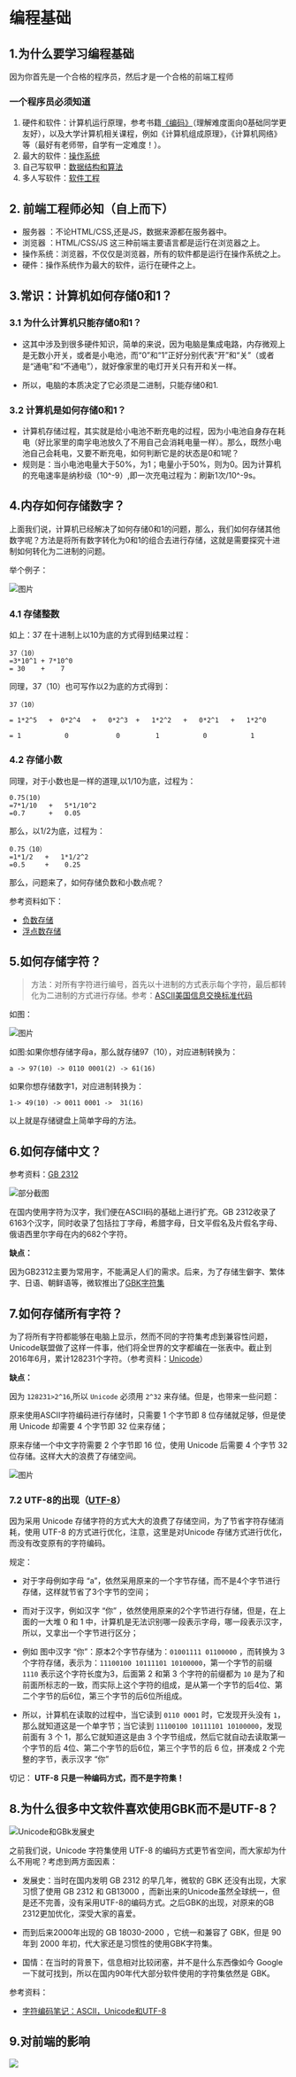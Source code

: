 # 编程基础

## 1.为什么要学习编程基础

因为你首先是一个合格的程序员，然后才是一个合格的前端工程师

### 一个程序员必须知道

1. 硬件和软件：计算机运行原理，参考书籍[《编码》](https://book.douban.com/subject/4822685/)（理解难度面向0基础同学更友好），以及大学计算机相关课程，例如《计算机组成原理》，《计算机网络》等（最好有老师带，自学有一定难度！）。
2. 最大的软件：[操作系统](https://zh.wikipedia.org/zh/%E6%93%8D%E4%BD%9C%E7%B3%BB%E7%BB%9F)
3. 自己写软甲：[数据结构和算法](https://book.douban.com/subject/1139426/)
4. 多人写软件：[软件工程](https://book.douban.com/reading/12371676/)

## 2. 前端工程师必知（自上而下）

- 服务器 ：不论HTML/CSS,还是JS，数据来源都在服务器中。
- 浏览器 ：HTML/CSS/JS 这三种前端主要语言都是运行在浏览器之上。
- 操作系统：浏览器，不仅仅是浏览器，所有的软件都是运行在操作系统之上。
- 硬件：操作系统作为最大的软件，运行在硬件之上。

## 3.常识：计算机如何存储0和1？
### 3.1 为什么计算机只能存储0和1？

- 这其中涉及到很多硬件知识，简单的来说，因为电脑是集成电路，内存微观上是无数小开关，或者是小电池，而“0”和“1”正好分别代表“开”和“关”（或者是“通电”和“不通电”），就好像家里的电灯开关只有开和关一样。

- 所以，电脑的本质决定了它必须是二进制，只能存储0和1.

### 3.2 计算机是如何存储0和1？

- 计算机存储过程，其实就是给小电池不断充电的过程，因为小电池自身存在耗电（好比家里的南孚电池放久了不用自己会消耗电量一样）。那么，既然小电池自己会耗电，又要不断充电，如何判断它是的状态是0和1呢？
- 规则是：当小电池电量大于50%，为1；电量小于50%，则为0。因为计算机的充电速率是纳秒级（10^-9）,即一次充电过程为：刷新1次/10^-9s。

## 4.内存如何存储数字？

上面我们说，计算机已经解决了如何存储0和1的问题，那么，我们如何存储其他数字呢？方法是将所有数字转化为0和1的组合去进行存储，这就是需要探究十进制如何转化为二进制的问题。

举个例子：

![图片](https://ooo.0o0.ooo/2017/09/24/59c7be3b1702f.png)

### 4.1 存储整数

如上：37 在十进制上以10为底的方式得到结果过程：

```
37（10）
=3*10^1 + 7*10^0
= 30    +    7
```

同理，37（10）也可写作以2为底的方式得到：

```
37（10）

= 1*2^5   +  0*2^4   +   0*2^3  +   1*2^2   +   0*2^1   +   1*2^0

= 1           0            0         1           0           1
```


### 4.2 存储小数
同理，对于小数也是一样的道理,以1/10为底，过程为：

```
0.75(10)
=7*1/10   +   5*1/10^2
=0.7      +   0.05

```

那么，以1/2为底，过程为：

```
0.75（10）
=1*1/2   +   1*1/2^2
=0.5     +    0.25

```

那么，问题来了，如何存储负数和小数点呢？


参考资料如下：

- [负数存储](http://www.ruanyifeng.com/blog/2009/08/twos_complement.html)
- [浮点数存储](http://www.cnblogs.com/jillzhang/archive/2007/06/24/793901.html)

## 5.如何存储字符？
> 方法：对所有字符进行编号，首先以十进制的方式表示每个字符，最后都转化为二进制的方式进行存储。参考：[ASCII美国信息交换标准代码](https://zh.wikipedia.org/wiki/ASCII)

如图：

![图片](https://i.loli.net/2017/09/25/59c9115d5fdeb.png)

如图:如果你想存储字母a，那么就存储97（10），对应进制转换为： 

```
a -> 97(10) -> 0110 0001(2) -> 61(16)
```


如果你想存储数字1，对应进制转换为：

```
1-> 49(10) -> 0011 0001 ->  31(16)
```

以上就是存储键盘上简单字母的方法。

## 6.如何存储中文？

参考资料：[GB 2312](https://zh.wikipedia.org/wiki/GB_2312)

![部分截图](https://i.loli.net/2017/09/25/59c91a20ed13b.png)



在国内使用字符为汉字，我们便在ASCII码的基础上进行扩充。GB 2312收录了6163个汉字，同时收录了包括拉丁字母，希腊字母，日文平假名及片假名字母、俄语西里尔字母在内的682个字符。

**缺点：**

因为GB2312主要为常用字，不能满足人们的需求。后来，为了存储生僻字、繁体字、日语、朝鲜语等，微软推出了[GBK字符集](https://zh.wikipedia.org/wiki/%E6%B1%89%E5%AD%97%E5%86%85%E7%A0%81%E6%89%A9%E5%B1%95%E8%A7%84%E8%8C%83)

## 7.如何存储所有字符？

为了将所有字符都能够在电脑上显示，然而不同的字符集考虑到兼容性问题，Unicode联盟做了这样一件事，他们将全世界的文字都编在一张表中。截止到2016年6月，累计128231个字符。（参考资料：[Unicode](https://zh.wikipedia.org/wiki/Unicode)）

**缺点：** 

因为 `128231>2^16`,所以 `Unicode` 必须用 `2^32` 来存储。但是，也带来一些问题：


原来使用ASCII字符编码进行存储时，只需要 1 个字节即 8 位存储就足够，但是使用 Unicode 却需要 4 个字节即 32 位来存储；

原来存储一个中文字符需要 2 个字节即 16 位，使用 Unicode 后需要 4 个字节 32 位存储。这样大大的浪费了存储空间。

![图片](https://i.loli.net/2017/09/26/59c9bb44d9bc5.png)

### 7.2 UTF-8的出现（[UTF-8](https://zh.wikipedia.org/wiki/UTF-8)）

因为采用 Unicode 存储字符的方式大大的浪费了存储空间，为了节省字符存储消耗，使用 UTF-8 的方式进行优化，注意，这里是对Unicode 存储方式进行优化，而没有改变原有的字符编码。


规定：

- 对于字母例如字母 “a”，依然采用原来的一个字节存储，而不是4个字节进行存储，这样就节省了3个字节的空间；

- 而对于汉字，例如汉字 “你” ，依然使用原来的2个字节进行存储，但是，在上面的一大堆 0 和 1 中，计算机是无法识别哪一段表示字母，哪一段表示汉字，所以，又拿出一个字节进行区分；
- 例如 图中汉字 “你”：原本2个字节存储为：`01001111 01100000` ，而转换为 3 个字符存储，表示为：`11100100 10111101 10100000`，第一个字节的前缀 `1110` 表示这个字符长度为3，后面第 2 和第 3 个字符的前缀都为 `10` 是为了和前面所标志的一致，而实际上这个字符的组成，是从第一个字节的后4位、第二个字节的后6位，第三个字节的后6位所组成。
- 所以，计算机在读取的过程中，当它读到 `0110 0001` 时，它发现开头没有 `1`，那么就知道这是一个单字节；当它读到 `11100100 10111101 10100000`，发现前面有 3 个 1，那么它就知道这是由 3 个字节组成，然后它就自动去读取第一个字节的后 4位、第二个字节的后6位，第三个字节的后 6 位，拼凑成 2 个完整的字节，表示汉字 “你”


切记： **UTF-8 只是一种编码方式，而不是字符集！**



## 8.为什么很多中文软件喜欢使用GBK而不是UTF-8？

![Unicode和GBk发展史](https://i.loli.net/2017/09/26/59c9c6261c102.png)

之前我们说，Unicode 字符集使用 UTF-8 的编码方式更节省空间，而大家却为什么不用呢？考虑到两方面因素：

* 发展史：当时在国内发明 GB 2312 的早几年，微软的 GBK 还没有出现，大家习惯了使用 GB 2312 和 GB13000 ，而新出来的Unicode虽然全球统一，但是还不完善，没有采用UTF-8的编码方式。之后GBK的出现，对原来的GB 2312更加优化，深受大家的喜爱。
* 而到后来2000年出现的 GB 18030-2000 ，它统一和兼容了 GBK，但是 90 年到 2000 年初，代大家还是习惯性的使用GBK字符集。

* 国情：在当时的背景下，信息相对比较闭塞，并不是什么东西像如今 Google  一下就可找到，所以在国内90年代大部分软件使用的字符集依然是 GBK。


参考资料：

- [字符编码笔记：ASCII，Unicode和UTF-8](http://www.ruanyifeng.com/blog/2007/10/ascii_unicode_and_utf-8.html)

## 9.对前端的影响

![](https://i.loli.net/2017/09/26/59c9c9d161f6d.png)
